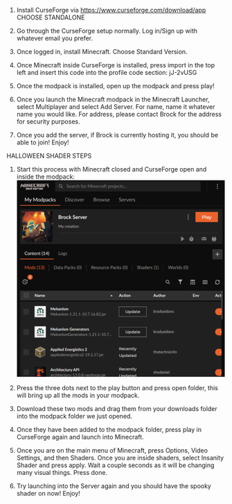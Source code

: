 1. Install CurseForge via https://www.curseforge.com/download/app CHOOSE STANDALONE

2. Go through the CurseForge setup normally. Log in/Sign up with whatever email you prefer.

3. Once logged in, install Minecraft. Choose Standard Version.

4. Once Minecraft inside CurseForge is installed, press import in the top left and insert this code into the profile code section: jJ-2vUSG

5. Once the modpack is installed, open up the modpack and press play!

6. Once you launch the Minecraft modpack in the Minecraft Launcher, select Multiplayer and select Add Server. For name, name it whatever name you would like. For address, please contact Brock for the address for security purposes.

7. Once you add the server, if Brock is currently hosting it, you should be able to join! Enjoy!

HALLOWEEN SHADER STEPS

1. Start this process with Minecraft closed and CurseForge open and inside the modpack:
![CurseForge Modpack](modpackimage.png)

2. Press the three dots next to the play button and press open folder, this will bring up all the mods in your modpack.

3. Download these two mods and drag them from your downloads folder into the modpack folder we just opened.

4. Once they have been added to the modpack folder, press play in CurseForge again and launch into Minecraft.

5. Once you are on the main menu of Minecraft, press Options, Video Settings, and then Shaders. Once you are inside shaders, select Insanity Shader and press apply. Wait a couple seconds as it will be changing many visual things. Press done.

6. Try launching into the Server again and you should have the spooky shader on now! Enjoy!
